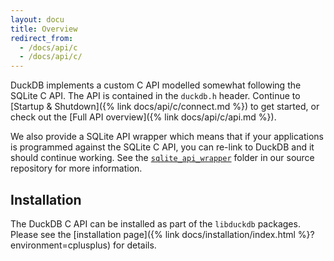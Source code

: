 ```yaml
---
layout: docu
title: Overview
redirect_from:
  - /docs/api/c
  - /docs/api/c/
---
```


DuckDB implements a custom C API modelled somewhat following the SQLite C API. The API is contained in the `duckdb.h` header. Continue to [Startup & Shutdown]({% link docs/api/c/connect.md %}) to get started, or check out the [Full API overview]({% link docs/api/c/api.md %}).

We also provide a SQLite API wrapper which means that if your applications is programmed against the SQLite C API, you can re-link to DuckDB and it should continue working. See the [`sqlite_api_wrapper`](https://github.com/duckdb/duckdb/tree/main/tools/sqlite3_api_wrapper) folder in our source repository for more information.

## Installation

The DuckDB C API can be installed as part of the `libduckdb` packages. Please see the [installation page]({% link docs/installation/index.html %}?environment=cplusplus) for details.
